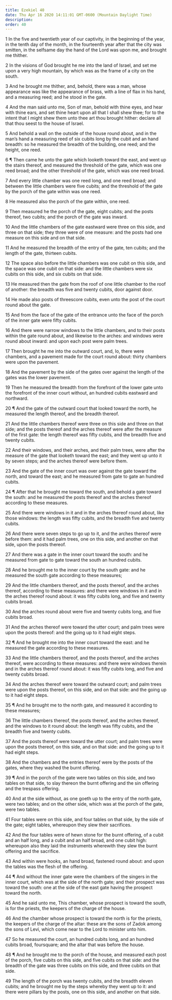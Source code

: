 ```yaml
---
title: Ezekiel 40
date: Thu Apr 16 2020 14:11:01 GMT-0600 (Mountain Daylight Time)
description: 
order: 40
---
```


<p>
  1 In the five and twentieth year of our captivity, in the beginning of the
  year, in the tenth day of the month, in the fourteenth year after that the
  city was smitten, in the selfsame day the hand of the Lord was upon me, and
  brought me thither.
</p>
<p>
  2 In the visions of God brought he me into the land of Israel, and set me upon
  a very high mountain, by which was as the frame of a city on the south.
</p>
<p>
  3 And he brought me thither, and, behold, there was a man, whose appearance
  was like the appearance of brass, with a line of flax in his hand, and a
  measuring reed; and he stood in the gate.
</p>
<p>
  4 And the man said unto me, Son of man, behold with thine eyes, and hear with
  thine ears, and set thine heart upon all that I shall shew thee; for to the
  intent that I might shew them unto thee art thou brought hither: declare all
  that thou seest to the house of Israel.
</p>
<p>
  5 And behold a wall on the outside of the house round about, and in the
  man&#x2019;s hand a measuring reed of six cubits long by the cubit and an hand
  breadth: so he measured the breadth of the building, one reed; and the height,
  one reed.
</p>
<p>
  6 &#xB6; Then came he unto the gate which looketh toward the east, and went up
  the stairs thereof, and measured the threshold of the gate, which was one reed
  broad; and the other threshold of the gate, which was one reed broad.
</p>
<span></span>
<p>
  7 And every little chamber was one reed long, and one reed broad; and between
  the little chambers were five cubits; and the threshold of the gate by the
  porch of the gate within was one reed.
</p>
<p>8 He measured also the porch of the gate within, one reed.</p>
<p>
  9 Then measured he the porch of the gate, eight cubits; and the posts thereof,
  two cubits; and the porch of the gate was inward.
</p>
<p>
  10 And the little chambers of the gate eastward were three on this side, and
  three on that side; they three were of one measure: and the posts had one
  measure on this side and on that side.
</p>
<p>
  11 And he measured the breadth of the entry of the gate, ten cubits; and the
  length of the gate, thirteen cubits.
</p>
<p>
  12 The space also before the little chambers was one cubit on this side, and
  the space was one cubit on that side: and the little chambers were six cubits
  on this side, and six cubits on that side.
</p>
<p>
  13 He measured then the gate from the roof of one little chamber to the roof
  of another: the breadth was five and twenty cubits, door against door.
</p>
<p>
  14 He made also posts of threescore cubits, even unto the post of the court
  round about the gate.
</p>
<p>
  15 And from the face of the gate of the entrance unto the face of the porch of
  the inner gate were fifty cubits.
</p>
<p>
  16 And there were narrow windows to the little chambers, and to their posts
  within the gate round about, and likewise to the arches: and windows were
  round about inward: and upon each post were palm trees.
</p>
<p>
  17 Then brought he me into the outward court, and, lo, there were chambers,
  and a pavement made for the court round about: thirty chambers were upon the
  pavement.
</p>
<p>
  18 And the pavement by the side of the gates over against the length of the
  gates was the lower pavement.
</p>
<p>
  19 Then he measured the breadth from the forefront of the lower gate unto the
  forefront of the inner court without, an hundred cubits eastward and
  northward.
</p>
<p>
  20 &#xB6; And the gate of the outward court that looked toward the north, he
  measured the length thereof, and the breadth thereof.
</p>
<p>
  21 And the little chambers thereof were three on this side and three on that
  side; and the posts thereof and the arches thereof were after the measure of
  the first gate: the length thereof was fifty cubits, and the breadth five and
  twenty cubits.
</p>
<p>
  22 And their windows, and their arches, and their palm trees, were after the
  measure of the gate that looketh toward the east; and they went up unto it by
  seven steps; and the arches thereof were before them.
</p>
<p>
  23 And the gate of the inner court was over against the gate toward the north,
  and toward the east; and he measured from gate to gate an hundred cubits.
</p>
<p>
  24 &#xB6; After that he brought me toward the south, and behold a gate toward
  the south: and he measured the posts thereof and the arches thereof according
  to these measures.
</p>
<p>
  25 And there were windows in it and in the arches thereof round about, like
  those windows: the length was fifty cubits, and the breadth five and twenty
  cubits.
</p>
<p>
  26 And there were seven steps to go up to it, and the arches thereof were
  before them: and it had palm trees, one on this side, and another on that
  side, upon the posts thereof.
</p>
<p>
  27 And there was a gate in the inner court toward the south: and he measured
  from gate to gate toward the south an hundred cubits.
</p>
<p>
  28 And he brought me to the inner court by the south gate: and he measured the
  south gate according to these measures;
</p>
<span></span>
<p>
  29 And the little chambers thereof, and the posts thereof, and the arches
  thereof, according to these measures: and there were windows in it and in the
  arches thereof round about: it was fifty cubits long, and five and twenty
  cubits broad.
</p>
<p>
  30 And the arches round about were five and twenty cubits long, and five
  cubits broad.
</p>
<p>
  31 And the arches thereof were toward the utter court; and palm trees were
  upon the posts thereof: and the going up to it had eight steps.
</p>
<p>
  32 &#xB6; And he brought me into the inner court toward the east: and he
  measured the gate according to these measures.
</p>
<p>
  33 And the little chambers thereof, and the posts thereof, and the arches
  thereof, were according to these measures: and there were windows therein and
  in the arches thereof round about: it was fifty cubits long, and five and
  twenty cubits broad.
</p>
<p>
  34 And the arches thereof were toward the outward court; and palm trees were
  upon the posts thereof, on this side, and on that side: and the going up to it
  had eight steps.
</p>
<p>
  35 &#xB6; And he brought me to the north gate, and measured it according to
  these measures;
</p>
<p>
  36 The little chambers thereof, the posts thereof, and the arches thereof, and
  the windows to it round about: the length was fifty cubits, and the breadth
  five and twenty cubits.
</p>
<p>
  37 And the posts thereof were toward the utter court; and palm trees were upon
  the posts thereof, on this side, and on that side: and the going up to it had
  eight steps.
</p>
<p>
  38 And the chambers and the entries thereof were by the posts of the gates,
  where they washed the burnt offering.
</p>
<p>
  39 &#xB6; And in the porch of the gate were two tables on this side, and two
  tables on that side, to slay thereon the burnt offering and the sin offering
  and the trespass offering.
</p>
<p>
  40 And at the side without, as one goeth up to the entry of the north gate,
  were two tables; and on the other side, which was at the porch of the gate,
  were two tables.
</p>
<p>
  41 Four tables were on this side, and four tables on that side, by the side of
  the gate; eight tables, whereupon they slew their sacrifices.
</p>
<p>
  42 And the four tables were of hewn stone for the burnt offering, of a cubit
  and an half long, and a cubit and an half broad, and one cubit high: whereupon
  also they laid the instruments wherewith they slew the burnt offering and the
  sacrifice.
</p>
<p>
  43 And within were hooks, an hand broad, fastened round about: and upon the
  tables was the flesh of the offering.
</p>
<p>
  44 &#xB6; And without the inner gate were the chambers of the singers in the
  inner court, which was at the side of the north gate; and their prospect was
  toward the south: one at the side of the east gate having the prospect toward
  the north.
</p>
<p>
  45 And he said unto me, This chamber, whose prospect is toward the south, is
  for the priests, the keepers of the charge of the house.
</p>
<p>
  46 And the chamber whose prospect is toward the north is for the priests, the
  keepers of the charge of the altar: these are the sons of Zadok among the sons
  of Levi, which come near to the Lord to minister unto him.
</p>
<p>
  47 So he measured the court, an hundred cubits long, and an hundred cubits
  broad, foursquare; and the altar that was before the house.
</p>
<p>
  48 &#xB6; And he brought me to the porch of the house, and measured each post
  of the porch, five cubits on this side, and five cubits on that side: and the
  breadth of the gate was three cubits on this side, and three cubits on that
  side.
</p>
<p>
  49 The length of the porch was twenty cubits, and the breadth eleven cubits;
  and he brought me by the steps whereby they went up to it: and there were
  pillars by the posts, one on this side, and another on that side.
</p>
